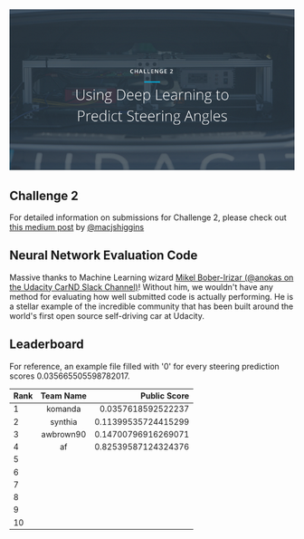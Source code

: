 <img src="../../images/challenge2.png" alt="Self-Driving Car" width="800px">

## Challenge 2
For detailed information on submissions for Challenge 2, please check out [this medium post](https://medium.com/@maccallister.h/challenge-2-submission-guidelines-284ce6641c41#.az85snjmh) by [@macjshiggins](https://twitter.com/macjshiggins)

## Neural Network Evaluation Code
Massive thanks to Machine Learning wizard [Mikel Bober-Irizar (@anokas on the Udacity CarND Slack Channel)](https://github.com/mxbi)! Without him, we wouldn't have any method for evaluating how well submitted code is actually performing. He is a stellar example of the incredible community that has been built around the world's first open source self-driving car at Udacity.

## Leaderboard

For reference, an example file filled with '0' for every steering prediction scores 0.035665505598782017.

| Rank | Team Name |     Public Score     |
| ---- | :--------:| --------------------:|
| 1    | komanda   | 0.0357618592522237   |
| 2    | synthia   | 0.11399535724415299  |
| 3    | awbrown90 | 0.14700796916269071  |
| 4    | af        | 0.82539587124324376  |
| 5    |           |                      |
| 6    |           |                      |
| 7    |           |                      |
| 8    |           |                      |
| 9    |           |                      |
| 10   |           |                      |
 

 
 

